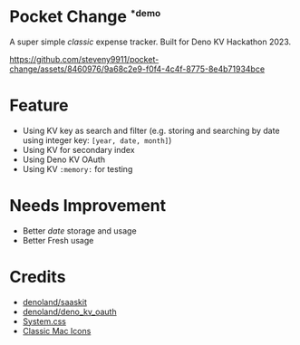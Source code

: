 # Pocket Change <sup style="font-size: 1rem">*demo</sup>

A super simple _classic_ expense tracker. Built for Deno KV Hackathon 2023.

https://github.com/steveny9911/pocket-change/assets/8460976/9a68c2e9-f0f4-4c4f-8775-8e4b71934bce

# Feature

- Using KV key as search and filter (e.g. storing and searching by date using
  integer key: `[year, date, month]`)
- Using KV for secondary index
- Using Deno KV OAuth
- Using KV `:memory:` for testing

# Needs Improvement

- Better _date_ storage and usage
- Better Fresh usage

# Credits

- [denoland/saaskit](https://deno.com/saaskit)
- [denoland/deno_kv_oauth](https://deno.land/x/deno_kv_oauth)
- [System.css](https://sakofchit.github.io/system.css/)
- [Classic Mac Icons](https://www.figma.com/community/file/1168326004876975092)
